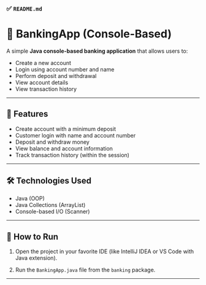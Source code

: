 ### ✅ `README.md`


# 🏦 BankingApp (Console-Based)

A simple **Java console-based banking application** that allows users to:
- Create a new account
- Login using account number and name
- Perform deposit and withdrawal
- View account details
- View transaction history

---

## 📂 Features

- Create account with a minimum deposit
- Customer login with name and account number
- Deposit and withdraw money
- View balance and account information
- Track transaction history (within the session)

---

## 🛠️ Technologies Used

- Java (OOP)
- Java Collections (ArrayList)
- Console-based I/O (Scanner)

---

## 🚀 How to Run


1. Open the project in your favorite IDE (like IntelliJ IDEA or VS Code with Java extension).

2. Run the `BankingApp.java` file from the `banking` package.
---

